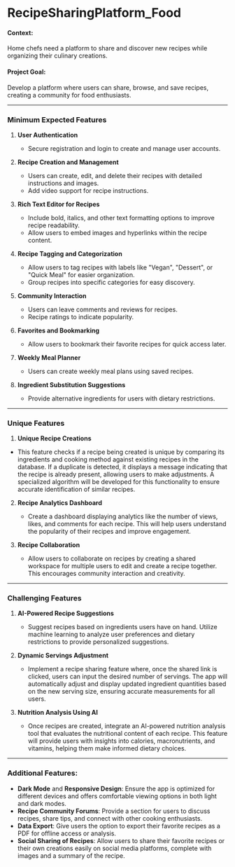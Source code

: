 # RecipeSharingPlatform_Food

#### Context:

Home chefs need a platform to share and discover new recipes while organizing their culinary creations.

#### Project Goal:

Develop a platform where users can share, browse, and save recipes, creating a community for food enthusiasts.

---

### **Minimum Expected Features**

1. **User Authentication**

   - Secure registration and login to create and manage user accounts.

2. **Recipe Creation and Management**

   - Users can create, edit, and delete their recipes with detailed instructions and images.
   - Add video support for recipe instructions.

3. **Rich Text Editor for Recipes**

   - Include bold, italics, and other text formatting options to improve recipe readability.
   - Allow users to embed images and hyperlinks within the recipe content.

4. **Recipe Tagging and Categorization**

   - Allow users to tag recipes with labels like "Vegan", "Dessert", or "Quick Meal" for easier organization.
   - Group recipes into specific categories for easy discovery.

5. **Community Interaction**

   - Users can leave comments and reviews for recipes.
   - Recipe ratings to indicate popularity.

6. **Favorites and Bookmarking**

   - Allow users to bookmark their favorite recipes for quick access later.

7. **Weekly Meal Planner**

   - Users can create weekly meal plans using saved recipes.

8. **Ingredient Substitution Suggestions**

   - Provide alternative ingredients for users with dietary restrictions.

---

### **Unique Features**

1. **Unique Recipe Creations**

- This feature checks if a recipe being created is unique by comparing its ingredients and cooking method against existing recipes in the database. If a duplicate is detected, it displays a message indicating that the recipe is already present, allowing users to make adjustments. A specialized algorithm will be developed for this functionality to ensure accurate identification of similar recipes.

2. **Recipe Analytics Dashboard**

   - Create a dashboard displaying analytics like the number of views, likes, and comments for each recipe. This will help users understand the popularity of their recipes and improve engagement.

3. **Recipe Collaboration**

   - Allow users to collaborate on recipes by creating a shared workspace for multiple users to edit and create a recipe together. This encourages community interaction and creativity.

---

### **Challenging Features**

1. **AI-Powered Recipe Suggestions**

   - Suggest recipes based on ingredients users have on hand. Utilize machine learning to analyze user preferences and dietary restrictions to provide personalized suggestions.

2. **Dynamic Servings Adjustment**

   - Implement a recipe sharing feature where, once the shared link is clicked, users can input the desired number of servings. The app will automatically adjust and display updated ingredient quantities based on the new serving size, ensuring accurate measurements for all users.

3. **Nutrition Analysis Using AI**

   - Once recipes are created, integrate an AI-powered nutrition analysis tool that evaluates the nutritional content of each recipe. This feature will provide users with insights into calories, macronutrients, and vitamins, helping them make informed dietary choices.

---

### **Additional Features**:

- **Dark Mode** and **Responsive Design**: Ensure the app is optimized for different devices and offers comfortable viewing options in both light and dark modes.
- **Recipe Community Forums**: Provide a section for users to discuss recipes, share tips, and connect with other cooking enthusiasts.
- **Data Export**: Give users the option to export their favorite recipes as a PDF for offline access or analysis.
- **Social Sharing of Recipes**: Allow users to share their favorite recipes or their own creations easily on social media platforms, complete with images and a summary of the recipe.

